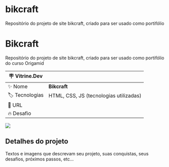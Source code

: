 # bikcraft
Repositório do projeto de site bikcraft, criado para ser usado como portifólio


# Bikcraft

Repositório do projeto de site bikcraft, criado para ser usado como portifólio do curso Origamid

| :placard: Vitrine.Dev |     |
| -------------  | --- |
| :sparkles: Nome        | **Bikcraft**
| :label: Tecnologias | HTML, CSS, JS (tecnologias utilizadas)
| :rocket: URL         | 
| :fire: Desafio     | 

<!-- Inserir imagem com a #vitrinedev ao final do link -->
![](https://via.placeholder.com/1200x500.png?text=imagem+lindona+do+meu+projeto#vitrinedev)

## Detalhes do projeto

Textos e imagens que descrevam seu projeto, suas conquistas, seus desafios, próximos passos, etc...
